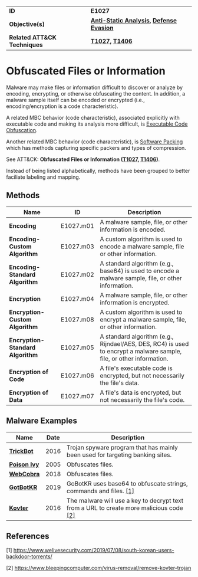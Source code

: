 
<table>
<tr>
<td><b>ID</b></td>
<td><b>E1027</b></td>
</tr>
<tr>
<td><b>Objective(s)</b></td>
<td><b><a href="../anti-static-analysis">Anti-Static Analysis</a>, <a href="../defense-evasion">Defense Evasion</a></b></td>
</tr>
<tr>
<td><b>Related ATT&CK Techniques</b></td>
<td><b><a href="https://attack.mitre.org/techniques/T1027/">T1027</a>, <a href="https://attack.mitre.org/techniques/T1406/">T1406</a></b></td>
</tr>
</table>


Obfuscated Files or Information
===============================
Malware may make files or information difficult to discover or analyze by encoding, encrypting, or otherwise obfuscating the content. In addition, a malware sample itself can be encoded or encrypted (i.e., encoding/encryption is a code characteristic).

A related MBC behavior (code characteristic), associated explicitly with executable code and making its analysis more difficult, is [Executable Code Obfuscation](../anti-static-analysis/executable-code-obfuscation.md).

Another related MBC behavior (code characteristic), is [Software Packing](../anti-static-analysis/software-packing.md) which has methods capturing specific packers and types of compression.

See ATT&CK: **Obfuscated Files or Information ([T1027](https://attack.mitre.org/techniques/T1027/), [T1406](https://attack.mitre.org/techniques/T1406/))**.

Instead of being listed alphabetically, methods have been grouped to better faciliate labeling and mapping.

Methods
-------
|Name|ID|Description|
|---|---|---|
|**Encoding**|E1027.m01|A malware sample, file, or other information is encoded.|
|**Encoding-Custom Algorithm**|E1027.m03|A custom algorithm is used to encode a malware sample, file or other information.|
|**Encoding-Standard Algorithm**|E1027.m02|A standard algorithm (e.g., base64) is used to encode a malware sample, file, or other information.|
|**Encryption**|E1027.m04|A malware sample, file, or other information is encrypted.|
|**Encryption-Custom Algorithm**|E1027.m08|A custom algorithm is used to encrypt a malware sample, file, or other information.|
|**Encryption-Standard Algorithm**|E1027.m05|A standard algorithm (e.g., Rijndael/AES, DES, RC4) is used to encrypt a malware sample, file, or other information.|
|**Encryption of Code**|E1027.m06|A file's executable code is encrypted, but not necessarily the file's data.|
|**Encryption of Data**|E1027.m07|A file's data is encrypted, but not necessarily the file's code.|


Malware Examples
----------------
|Name|Date|Description|
|---|---|---|
|[**TrickBot**](../xample-malware/trickbot.md)|2016|Trojan spyware program that has mainly been used for targeting banking sites.|
|[**Poison Ivy**](../xample-malware/poison-ivy.md)|2005|Obfuscates files.|
|[**WebCobra**](../xample-malware/webcobra.md)|2018|Obfuscates files.|
|[**GotBotKR**](../xample-malware/gotbotkr.md)|2019|GoBotKR uses base64 to obfuscate strings, commands and files. [[1]](#1)|
|[**Kovter**](../xample-malware/kovter.md)|2016|The malware will use a key to decrypt text from a URL to create more malicious code [[2]](#2)|

References
----------
<a name="1">[1]</a> https://www.welivesecurity.com/2019/07/08/south-korean-users-backdoor-torrents/

<a name="2">[2]</a> https://www.bleepingcomputer.com/virus-removal/remove-kovter-trojan
